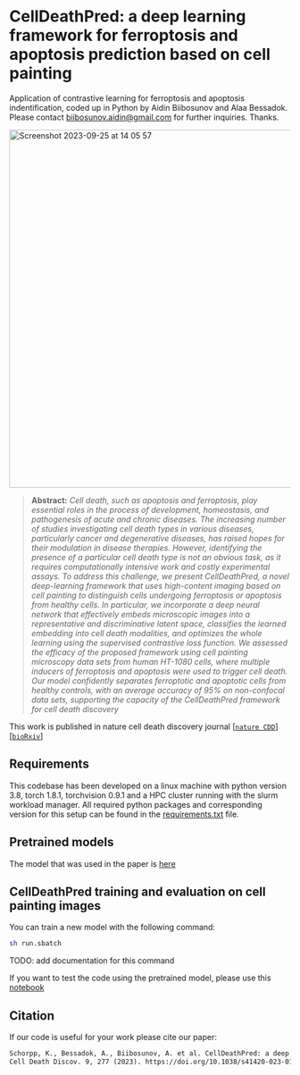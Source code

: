# CellDeathPred: a deep learning framework for ferroptosis and apoptosis prediction based on cell painting

Application of contrastive learning for ferroptosis and apoptosis indentification, coded up in Python by Aidin Biibosunov and Alaa Bessadok. Please contact biibosunov.aidin@gmail.com for further inquiries. Thanks.

<img width="641" alt="Screenshot 2023-09-25 at 14 05 57" src="https://github.com/peng-lab/CellDeathPred/assets/67750721/db12c435-3ca6-4c62-865d-e78026da2bea">

> **Abstract:** *Cell death, such as apoptosis and ferroptosis, play essential roles in the process of development, homeostasis, and pathogenesis of acute and chronic diseases. The increasing number of studies investigating cell death types in various diseases, particularly cancer
and degenerative diseases, has raised hopes for their modulation in disease therapies. However, identifying the presence of a particular cell death type is not an obvious task, as it requires computationally intensive work and costly experimental assays. To
address this challenge, we present CellDeathPred, a novel deep-learning framework that uses high-content imaging based on cell painting to distinguish cells undergoing ferroptosis or apoptosis from healthy cells. In particular, we incorporate a deep neural
network that effectively embeds microscopic images into a representative and discriminative latent space, classifies the learned embedding into cell death modalities, and optimizes the whole learning using the supervised contrastive loss function. We
assessed the efficacy of the proposed framework using cell painting microscopy data sets from human HT-1080 cells, where multiple inducers of ferroptosis and apoptosis were used to trigger cell death. Our model confidently separates ferroptotic and
apoptotic cells from healthy controls, with an average accuracy of 95% on non-confocal data sets, supporting the capacity of the CellDeathPred framework for cell death discovery*

This work is published in nature cell death discovery journal [[`nature CDD`](https://www.nature.com/articles/s41420-023-01559-y)] [[`bioRxiv`](https://www.biorxiv.org/content/10.1101/2023.03.14.532633v1)]

## Requirements

This codebase has been developed on a linux machine with python version 3.8, torch 1.8.1, torchvision 0.9.1 and a HPC cluster running with the slurm workload manager. All required python packages and corresponding version for this setup can be found in the [requirements.txt](requirements.txt) file.

## Pretrained models

The model that was used in the paper is [here](./Code/saved_models/saved_models_train_exp67_2)

## CellDeathPred training and evaluation on cell painting images

You can train a new model with the following command:

```bash
sh run.sbatch
```
TODO: add documentation for this command

If you want to test the code using the pretrained model, please use this [notebook](./Code/notebooks/dataset_exp3.ipynb)

## Citation

If our code is useful for your work please cite our paper:

```latex
Schorpp, K., Bessadok, A., Biibosunov, A. et al. CellDeathPred: a deep learning framework for ferroptosis and apoptosis prediction based on cell painting.
Cell Death Discov. 9, 277 (2023). https://doi.org/10.1038/s41420-023-01559-y
```
